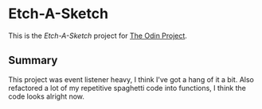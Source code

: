 # Etch-A-Sketch

This is the *Etch-A-Sketch* project for [The Odin Project](https://www.theodinproject.com/courses/web-development-101/lessons/etch-a-sketch-project).

## Summary

This project was event listener heavy, I think I've got a hang of it a bit. Also refactored a lot of my repetitive spaghetti code into functions, I think the code looks alright now.
